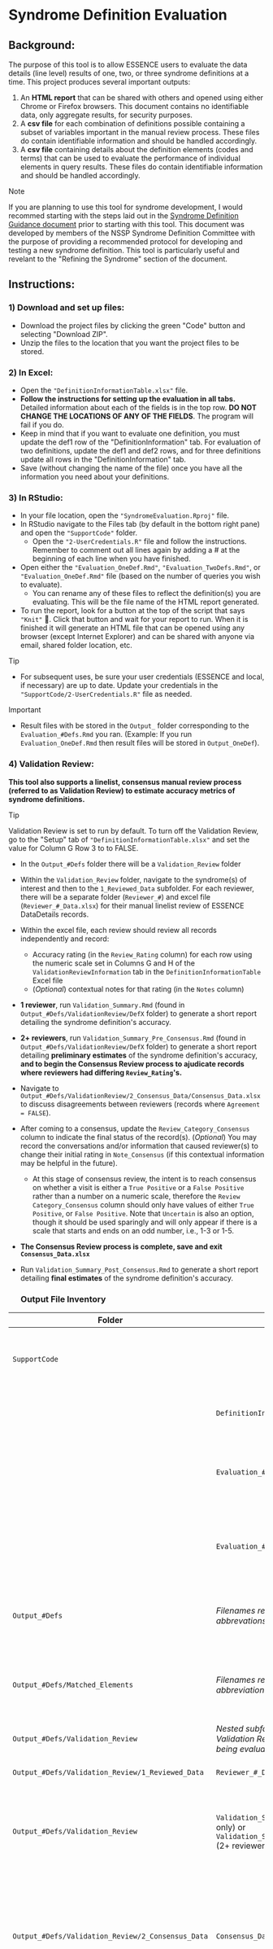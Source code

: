 # Syndrome Definition Evaluation

## Background:
The purpose of this tool is to allow ESSENCE users to evaluate the data details (line level) results of one, two, or three syndrome definitions at a time. This project produces several important outputs: 
1. An **HTML report** that can be shared with others and opened using either Chrome or Firefox browsers. This document contains no identifiable data, only aggregate results, for security purposes.
2. A **csv file** for each combination of definitions possible containing a subset of variables important in the manual review process. These files do contain identifiable information and should be handled accordingly.
3. A **csv file** containing details about the definition elements (codes and terms) that can be used to evaluate the performance of individual elements in query results. These files do contain identifiable information and should be handled accordingly.
   
> [!NOTE]
> If you are planning to use this tool for syndrome development, I would recommed starting with the steps laid out in the [Syndrome Definition Guidance document](https://prod-knowledge-repository.s3-us-gov-west-1.amazonaws.com/references/SDC_Syndrome%20Definition%20Guidance%20document_FINAL.PDF) prior to starting with this tool. This document was developed by members of the NSSP Syndrome Definition Committee with the purpose of providing a recommended protocol for developing and testing a new syndrome definition. This tool is particularly useful and revelant to the "Refining the Syndrome" section of the document.

## Instructions:

### 1) Download and set up files:
* Download the project files by clicking the green "Code" button and selecting "Download ZIP".
* Unzip the files to the location that you want the project files to be stored.

### 2) In Excel:
* Open the `"DefinitionInformationTable.xlsx"` file.
* **Follow the instructions for setting up the evaluation in all tabs.** Detailed information about each of the fields is in the top row. **DO NOT CHANGE THE LOCATIONS OF ANY OF THE FIELDS**. The program will fail if you do.
* Keep in mind that if you want to evaluate one definition, you must update the def1 row of the "DefinitionInformation" tab. For evaluation of two definitions, update the def1 and def2 rows, and for three definitions update all rows in the "DefinitionInformation" tab. 
* Save (without changing the name of the file) once you have all the information you need about your definitions.

### 3) In RStudio: 
* In your file location, open the `"SyndromeEvaluation.Rproj"` file.
* In RStudio navigate to the Files tab (by default in the bottom right pane) and open the `"SupportCode"` folder.
  + Open the `"2-UserCredentials.R"` file and follow the instructions. Remember to comment out all lines again by adding a # at the beginning of each line when you have finished.
* Open either the `"Evaluation_OneDef.Rmd"`, `"Evaluation_TwoDefs.Rmd"`, or `"Evaluation_OneDef.Rmd"` file (based on the number of queries you wish to evaluate).
  + You can rename any of these files to reflect the definition(s) you are evaluating. This will be the file name of the HTML report generated.
* To run the report, look for a button at the top of the script that says `"Knit"` :yarn:. Click that button and wait for your report to run. When it is finished it will generate an HTML file that can be opened using any browser (except Internet Explorer) and can be shared with anyone via email, shared folder location, etc.

> [!TIP]
> * For subsequent uses, be sure your user credentials (ESSENCE and local, if necessary) are up to date. Update your credentials in the `"SupportCode/2-UserCredentials.R"` file as needed.

> [!IMPORTANT]
> * Result files with be stored in the `Output_` folder corresponding to the `Evaluation_#Defs.Rmd` you ran. (Example: If you run `Evaluation_OneDef.Rmd` then result files will be stored in `Output_OneDef`).

### 4) Validation Review:
**This tool also supports a linelist, consensus manual review process (referred to as Validation Review) to estimate accuracy metrics of syndrome definitions.**

>[!TIP]
> Validation Review is set to run by default. To turn off the Validation Review, go to the "Setup" tab of `"DefinitionInformationTable.xlsx"` and set the value for Column G Row 3 to to FALSE. 

* In the `Output_#Defs` folder there will be a `Validation_Review` folder
* Within the `Validation_Review` folder, navigate to the syndrome(s) of interest and then to the `1_Reviewed_Data` subfolder. For each reviewer, there will be a separate folder (`Reviewer_#`) and excel file (`Reviewer_#_Data.xlsx`) for their manual linelist review of ESSENCE DataDetails records.
* Within the excel file, each review should review all records independently and record:
  + Accuracy rating (in the `Review_Rating` column) for each row using the numeric scale set in Columns G and H of the `ValidationReviewInformation` tab in the `DefinitionInformationTable` Excel file
  + (*Optional*) contextual notes for that rating (in the `Notes` column)

* **1 reviewer**, run `Validation_Summary.Rmd` (found in `Output_#Defs/ValidationReview/DefX` folder) to generate a short report detailing the syndrome definition's accuracy.
* **2+ reviewers**, run `Validation_Summary_Pre_Consensus.Rmd` (found in `Output_#Defs/ValidationReview/DefX` folder) to generate a short report detailing **preliminary estimates** of the syndrome definition's accuracy, **and to begin the Consensus Review process to ajudicate records where reviewers had differing `Review_Rating`'s.**

* Navigate to `Output_#Defs/ValidationReview/2_Consensus_Data/Consensus_Data.xlsx` to discuss disagreements between reviewers (records where `Agreement = FALSE`).
* After coming to a consensus, update the `Review_Category_Consensus` column to indicate the final status of the record(s). (*Optional*) You may record the conversations and/or information that caused reviewer(s) to change their initial rating in `Note_Consensus` (if this contextual information may be helpful in the future).
  + At this stage of consensus review, the intent is to reach consensus on whether a visit is either a `True Positive` or a `False Positive` rather than a number on a numeric scale, therefore the `Review Category_Consensus` column should only have values of either `True Positive`, or `False Positive`. Note that `Uncertain` is also an option, though it should be used sparingly and will only appear if there is a scale that starts and ends on an odd number, i.e., 1-3 or 1-5. 
* **The Consensus Review process is complete, save and exit `Consensus_Data.xlsx`**
* Run `Validation_Summary_Post_Consensus.Rmd` to generate a short report detailing **final estimates** of the syndrome definition's accuracy.


  ### Output File Inventory

| Folder | File  | Description | 
| ------------- | ------------- | ------------- |
| `SupportCode` | | R scripts containing custom functions **to support loading ESSENCE credentials** as well as pulling/cleaning data for reports. |
| | `DefinitionInformationTable.xlsx`| Define evaluation process parameters and supply the syndrome definitions you wish to evaluate. |
| | `Evaluation_#Defs.Rmd` | R markdown report used to launch entire syndrome validation process. Choose the respective `.Rmd` template based on the number of syndromes you wish to evaluate. |
| | `Evaluation_#Defs.html` | Rendered R markdown report showcasing syndrome syntax, volumes of emergency department visits, and relative overlap between multiple syndromes. |
|`Output_#Defs` | *Filenames reflect syndrome abbrevations*  | Multiple linelist files of ESSENCE DataDetails records based on the syndrome definition(s) (singular or multiple overlap) they fall under. |
|`Output_#Defs/Matched_Elements` | *Filenames reflect syndrome abbreviations* | Mulitple files of C_BioSense_IDs and a matrix of 0/1 variables indicating the syndrome syntax components that were identified within the respective record. | 
|`Output_#Defs/Validation_Review`|*Nested subfolders supporting Validation Review for each syndrome being evaluated*||
|`Output_#Defs/Validation_Review/1_Reviewed_Data`|`Reviewer_#_Data.xlsx`| Contains separate validation review excel files for each reviewer. |
|`Output_#Defs/Validation_Review`|`Validation_Summary.Rmd` (1 reviewer only) or `Validation_Summary_Pre_Consensus.Rmd` (2+ reviewers only)| R Markdown report that calculates syndrome accuracy metrics (1 reviewer: final metrics, 2+ reviewers: preliminary metrics). For 2+ reviewers, it also generates `Consensus_Data.xlsx`. |
|`Output_#Defs/Validation_Review/2_Consensus_Data`|`Consensus_Data.xlsx`| Linelist file that facilitates consensus review/discussion of record(s) with disagreement between reviewers (records that have `Agreement = FALSE`. After coming to a consensus decision, the final status of the record is updated in `Review_Category_Consensus`. |
|`Output_#Defs/Validation_Review`|`Validation_Summary_Post_Consensus.Rmd` (2+ reviewers only)| R Markdown report that calculates final, consensus syndrome accuracy metrics. |

___
*For questions, ideas for improvement/collaboration, or attribution, please reach out to <sara.chronister@doh.wa.gov>.*
